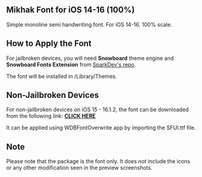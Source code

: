 Mikhak Font for iOS 14-16 (100%)
---------------------------------------------

Simple monoline semi handwriting font. 
For iOS 14-16.
100% scale. 


How to Apply the Font
----------------------


For jailbroken devices, you will need **Snowboard** theme engine and **Snowboard Fonts Extension** from [SparkDev's repo](https://www.sparkdev.me).

The font will be installed in /Library/Themes.


Non-Jailbroken Devices
-------------------------

For non-jailbroken devices on iOS 15 - 16.1.2, the font can be downloaded from the following link: **[CLICK HERE](https://drive.google.com/drive/folders/1lT6I9i3ltzdfs3YcHYEv8bJr0ejJD8IT)**

It can be applied using WDBFontOverwrite app by importing the SFUI.ttf file.

Note
----

Please note that the package is the font only. It does *not* include the icons or any other modification seen in the preview screenshots.

